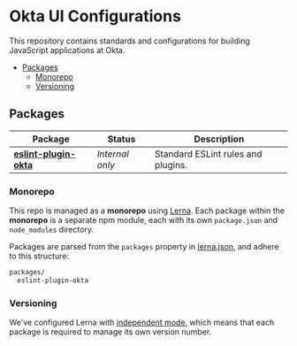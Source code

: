 # Okta UI Configurations

This repository contains standards and configurations for building JavaScript applications at Okta.

<!-- TOC depthFrom:2 -->

- [Packages](#packages)
  - [Monorepo](#monorepo)
  - [Versioning](#versioning)

<!-- /TOC -->
<!-- TOC generated using VSCode Plugin Markdown TOC -->

## Packages

| Package | Status | Description |
|---------| -------| ------------|
| [**eslint-plugin-okta**](/packages/eslint-plugin-okta) | *Internal only* | Standard ESLint rules and plugins. |

### Monorepo

This repo is managed as a **monorepo** using [Lerna](https://lernajs.io/). Each package within the **monorepo** is a separate npm module, each with its own `package.json` and `node_modules` directory.

Packages are parsed from the `packages` property in [lerna.json](lerna.json), and adhere to this structure:

```bash
packages/
  eslint-plugin-okta
```

### Versioning

We've configured Lerna with [independent mode](https://github.com/lerna/lerna/#independent-mode---independent), which means that each package is required to manage its own version number.
